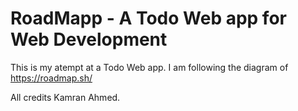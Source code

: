 # RoadMapp - A Todo Web app for Web Development

This is my atempt at a Todo Web app. I am following the diagram of https://roadmap.sh/

All credits Kamran Ahmed.